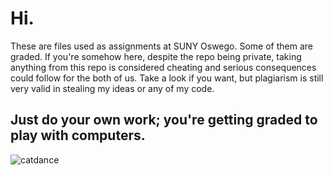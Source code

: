 # Hi.
These are files used as assignments at SUNY Oswego. Some of them are graded. If you're somehow here, despite the repo being private, taking anything from this repo is considered cheating and serious consequences could follow for the both of us. Take a look if you want, but plagiarism is still very valid in stealing my ideas or any of my code.
## Just do your own work; you're getting graded to play with computers.

![catdance](https://cdn.discordapp.com/emojis/812093694840143873.gif)
